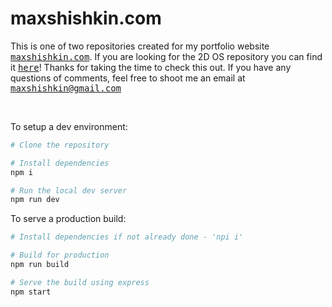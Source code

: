 # maxshishkin.com

This is one of two repositories created for my portfolio website <a href="https://maxshishkin.com/"><samp>maxshishkin.com</samp></a>. If you are looking for the 2D OS repository you can find it <a href="https://github.com/maxshishkin/portfolio-inner-site"><samp>here</samp></a>! Thanks for taking the time to check this out. If you have any questions of comments, feel free to shoot me an email at <samp><a href="mailto:maxshishkin@gmail.com">maxshishkin@gmail.com</a></samp>

<br>

To setup a dev environment:

```bash
# Clone the repository

# Install dependencies 
npm i

# Run the local dev server
npm run dev
```

To serve a production build:

```bash
# Install dependencies if not already done - 'npi i'

# Build for production
npm run build

# Serve the build using express
npm start
```
